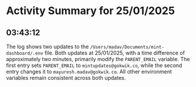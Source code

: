 # Activity Summary for 25/01/2025

## 03:43:12
The log shows two updates to the `/Users/madav/Documents/mint-dashboard/.env` file.  Both updates at  25/01/2025, with a time difference of approximately two minutes, primarily modify the `PARENT_EMAIL` variable. The first entry sets `PARENT_EMAIL` to `mintupdates@gokwik.co`, while the second entry changes it to `mayuresh.madav@gokwik.co`.  All other environment variables remain consistent across both updates.

